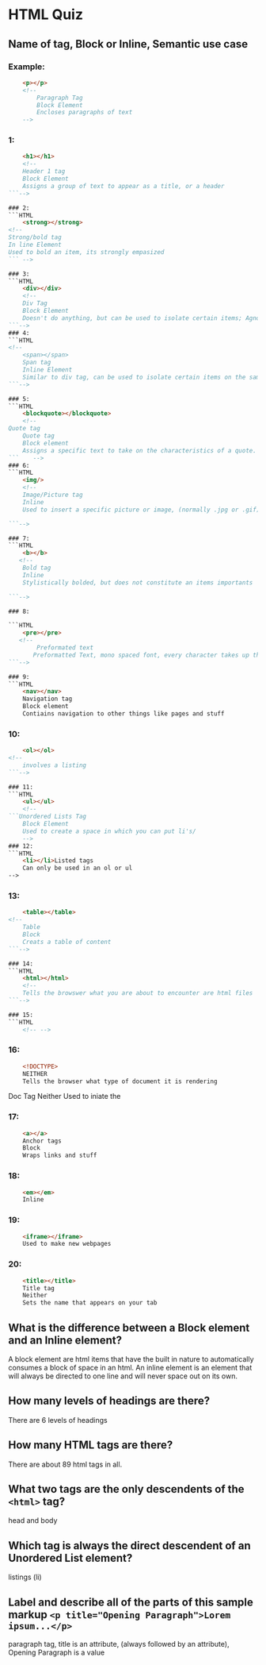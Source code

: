 # HTML Quiz

## Name of tag, Block or Inline, Semantic use case

### Example: 
```HTML
    <p></p> 
    <!-- 
        Paragraph Tag
        Block Element 
        Encloses paragraphs of text
    -->
```

### 1: 
```HTML
    <h1></h1>
    <!--
    Header 1 tag
    Block Element
    Assigns a group of text to appear as a title, or a header
```-->

### 2: 
```HTML
    <strong></strong>
<!--
Strong/bold tag
In line Element
Used to bold an item, its strongly empasized
``` -->

### 3: 
```HTML
    <div></div>
    <!--
    Div Tag
    Block Element
    Doesn't do anything, but can be used to isolate certain items; Agnostic
```-->
### 4: 
```HTML
<!--
    <span></span>
    Span tag
    Inline Element
    Similar to div tag, can be used to isolate certain items on the same lines
```-->

### 5: 
```HTML
    <blockquote></blockquote>
    <!--
Quote tag
    Quote tag
    Block element 
    Assigns a specific text to take on the characteristics of a quote.
```    -->
### 6: 
```HTML
    <img/>
    <!--
    Image/Picture tag
    Inline
    Used to insert a specific picture or image, (normally .jpg or .gif)

```-->

### 7: 
```HTML
    <b></b>
   <!-- 
    Bold tag
    Inline 
    Stylistically bolded, but does not constitute an items importants

```-->

### 8: 

```HTML
    <pre></pre>
   <!-- 
        Preformated text
       Preformatted Text, mono spaced font, every character takes up the same space, also acknowledges spaces
```-->

### 9: 
```HTML
    <nav></nav>
    Navigation tag
    Block element
    Contiains navigation to other things like pages and stuff
```    
### 10: 
```HTML
    <ol></ol>
<!--
    involves a listing
```-->

### 11: 
```HTML
    <ul></ul>
    <!--
```Unordered Lists Tag
    Block Element
    Used to create a space in which you can put li's/
    -->
### 12: 
```HTML
    <li></li>Listed tags
    Can only be used in an ol or ul
-->
```
### 13: 
```HTML
    <table></table>
<!--
    Table
    Block
    Creats a table of content
```-->

### 14: 
```HTML
    <html></html>
    <!--
    Tells the browswer what you are about to encounter are html files
```-->

### 15: 
```HTML
    <!-- -->
```

### 16: 
```HTML
    <!DOCTYPE> 
    NEITHER
    Tells the browser what type of document it is rendering
```
Doc Tag
Neither
Used to iniate the
### 17: 
```HTML
    <a></a>
    Anchor tags
    Block
    Wraps links and stuff
```

### 18: 
```HTML
    <em></em>
    Inline
```

### 19: 
```HTML
    <iframe></iframe>
    Used to make new webpages
```

### 20: 
```HTML
    <title></title>
    Title tag
    Neither
    Sets the name that appears on your tab
```

## What is the difference between a Block element and an Inline element?
A block element are html items that have the built in nature to automatically consumes a block of space in an html. An inline element is an element that will always be directed to one line and will never space out on its own.  
## How many levels of headings are there?
There are 6 levels of headings
## How many HTML tags are there?
There are about 89 html tags in all.
## What two tags are the only descendents of the `<html>` tag?
head and body

## Which tag is always the direct descendent of an Unordered List element?
listings (li)
## Label and describe all of the parts of this sample markup `<p title="Opening Paragraph">Lorem ipsum...</p>`
paragraph tag, title is an attribute, (always followed by an attribute), Opening Paragraph is a value
